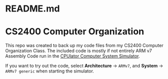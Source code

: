 # README.md

# CS2400 Computer Organization

This repo was created to back up my code files from my CS2400 Computer Organization Class.
The included code is mostly if not entirely ARM v7 Assembly Code run in the [CPUlator Computer System Simulator](https://cpulator.01xz.net/).

If you want to try out the code, select **Architecture** -> `ARMv7`, and **System** -> `ARMv7 generic` when starting the simulator.